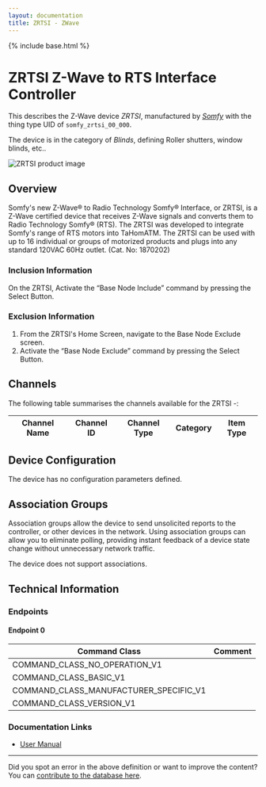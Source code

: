 ```yaml
---
layout: documentation
title: ZRTSI - ZWave
---
```


{% include base.html %}

# ZRTSI Z-Wave to RTS Interface Controller
This describes the Z-Wave device *ZRTSI*, manufactured by *[Somfy](http://www.somfy.com/)* with the thing type UID of ```somfy_zrtsi_00_000```.

The device is in the category of *Blinds*, defining Roller shutters, window blinds, etc..

![ZRTSI product image](https://opensmarthouse.org/zwavedatabase/369/image/)


## Overview

Somfy's new Z-Wave® to Radio Technology Somfy® Interface, or ZRTSI, is a Z-Wave certified device that receives Z-Wave signals and converts them to Radio Technology Somfy® (RTS). The ZRTSI was developed to integrate Somfy's range of RTS motors into TaHomATM. The ZRTSI can be used with up to 16 individual or groups of motorized products and plugs into any standard 120VAC 60Hz outlet. (Cat. No: 1870202)

### Inclusion Information

On the ZRTSI, Activate the “Base Node Include” command by pressing the Select Button.

### Exclusion Information

  1. From the ZRTSI's Home Screen, navigate to the Base Node Exclude screen. 
  2. Activate the “Base Node Exclude” command by pressing the Select Button. 

## Channels

The following table summarises the channels available for the ZRTSI -:

| Channel Name | Channel ID | Channel Type | Category | Item Type |
|--------------|------------|--------------|----------|-----------|



## Device Configuration

The device has no configuration parameters defined.

## Association Groups

Association groups allow the device to send unsolicited reports to the controller, or other devices in the network. Using association groups can allow you to eliminate polling, providing instant feedback of a device state change without unnecessary network traffic.

The device does not support associations.
## Technical Information

### Endpoints

#### Endpoint 0

| Command Class | Comment |
|---------------|---------|
| COMMAND_CLASS_NO_OPERATION_V1| |
| COMMAND_CLASS_BASIC_V1| |
| COMMAND_CLASS_MANUFACTURER_SPECIFIC_V1| |
| COMMAND_CLASS_VERSION_V1| |

### Documentation Links

* [User Manual](https://opensmarthouse.org/zwavedatabase/369/reference/ZRTSI-Instructions-1811265.pdf)

---

Did you spot an error in the above definition or want to improve the content?
You can [contribute to the database here](https://opensmarthouse.org/zwavedatabase/369).
